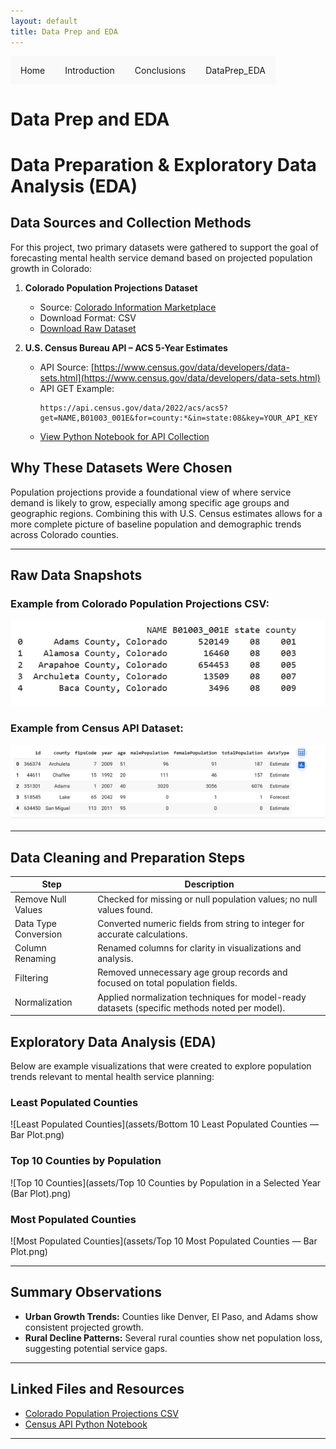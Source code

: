 ```yaml
---
layout: default
title: Data Prep and EDA
---
```


<ul class="nav">
  <li><a href="index.html">Home</a></li>
  <li><a href="introduction.html">Introduction</a></li>
  <li><a href="conclusion.html">Conclusions</a></li>
  <li class="dropdown">
    <a href="dataprep_eda.html" class="dropbtn">DataPrep_EDA</a>
    <div class="dropdown-content">
      <a href="clustering.html">Clustering</a>
      <a href="arm.html">ARM</a>
      <a href="naivebayes.html">NaiveBayes</a>
      <a href="dectrees.html">DecTrees</a>
      <a href="svms.html">SVMs</a>
      <a href="regression.html">Regression</a>
      <a href="nn.html">NN</a>
    </div>
  </li>
</ul>

<style>
.nav {
  list-style-type: none;
  margin: 0;
  padding: 0;
  overflow: hidden;
}

.nav li {
  float: left;
  position: relative;
}

.nav li a, .dropbtn {
  display: inline-block;
  padding: 14px 16px;
  text-decoration: none;
  background-color: #f9f9f9;
}

.nav li .dropdown-content {
  display: none;
  position: absolute;
  background-color: #f9f9f9;
  min-width: 160px;
  box-shadow: 0px 8px 16px 0px rgba(0,0,0,0.2);
}

.nav li:hover .dropdown-content {
  display: block;
}

.dropdown-content a {
  color: black;
  padding: 12px 16px;
  display: block;
  text-decoration: none;
}

.dropdown-content a:hover {
  background-color: #ddd;
}
</style>

# Data Prep and EDA

# Data Preparation & Exploratory Data Analysis (EDA)

## Data Sources and Collection Methods

For this project, two primary datasets were gathered to support the goal of forecasting mental health service demand based on projected population growth in Colorado:

1. **Colorado Population Projections Dataset**
   - Source: [Colorado Information Marketplace](https://data.colorado.gov/Demographics/Population-Projections-in-Colorado/q5vp-adf3/about_data)
   - Download Format: CSV
   - [Download Raw Dataset](assets/Population_Projections_in_Colorado_20250713.csv)

2. **U.S. Census Bureau API – ACS 5-Year Estimates**
   - API Source: [https://www.census.gov/data/developers/data-sets.html](https://www.census.gov/data/developers/data-sets.html)
   - API GET Example:
     ```
     https://api.census.gov/data/2022/acs/acs5?get=NAME,B01003_001E&for=county:*&in=state:08&key=YOUR_API_KEY
     ```
   - [View Python Notebook for API Collection](assets/colorado_population_api_project.ipynb)

## Why These Datasets Were Chosen

Population projections provide a foundational view of where service demand is likely to grow, especially among specific age groups and geographic regions. Combining this with U.S. Census estimates allows for a more complete picture of baseline population and demographic trends across Colorado counties.

---

## Raw Data Snapshots

### Example from Colorado Population Projections CSV:

![Raw Population Data](assets/raw_population_data.png)

### Example from Census API Dataset:

![Raw Census API Data](assets/raw_census_api_data.png)

---

## Data Cleaning and Preparation Steps


| Step | Description |
|------|-------------|
| Remove Null Values | Checked for missing or null population values; no null values found. |
| Data Type Conversion | Converted numeric fields from string to integer for accurate calculations. |
| Column Renaming | Renamed columns for clarity in visualizations and analysis. |
| Filtering | Removed unnecessary age group records and focused on total population fields. |
| Normalization | Applied normalization techniques for model-ready datasets (specific methods noted per model). |

## Exploratory Data Analysis (EDA)

Below are example visualizations that were created to explore population trends relevant to mental health service planning:

### Least Populated Counties

![Least Populated Counties](assets/Bottom 10 Least Populated Counties — Bar Plot.png)

### Top 10 Counties by Population

![Top 10 Counties](assets/Top 10 Counties by Population in a Selected Year (Bar Plot).png)

### Most Populated Counties

![Most Populated Counties](assets/Top 10 Most Populated Counties — Bar Plot.png)

---

## Summary Observations

- **Urban Growth Trends:** Counties like Denver, El Paso, and Adams show consistent projected growth.
- **Rural Decline Patterns:** Several rural counties show net population loss, suggesting potential service gaps.

---

## Linked Files and Resources

- [Colorado Population Projections CSV](assets/Population_Projections_in_Colorado_20250713.csv)
- [Census API Python Notebook](assets/colorado_population_api_project.ipynb)

---

